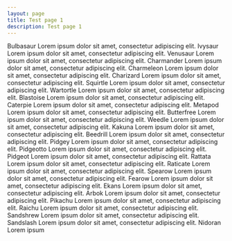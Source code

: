 ```yaml
---
layout: page
title: Test page 1
description: Test page 1
---
```


Bulbasaur Lorem ipsum dolor sit amet, consectetur adipiscing elit. Ivysaur Lorem ipsum dolor sit amet, consectetur adipiscing elit. Venusaur Lorem ipsum dolor sit amet, consectetur adipiscing elit. Charmander Lorem ipsum dolor sit amet, consectetur adipiscing elit. Charmeleon Lorem ipsum dolor sit amet, consectetur adipiscing elit. Charizard Lorem ipsum dolor sit amet, consectetur adipiscing elit. Squirtle Lorem ipsum dolor sit amet, consectetur adipiscing elit. Wartortle Lorem ipsum dolor sit amet, consectetur adipiscing elit. Blastoise Lorem ipsum dolor sit amet, consectetur adipiscing elit. Caterpie Lorem ipsum dolor sit amet, consectetur adipiscing elit. Metapod Lorem ipsum dolor sit amet, consectetur adipiscing elit. Butterfree Lorem ipsum dolor sit amet, consectetur adipiscing elit. Weedle Lorem ipsum dolor sit amet, consectetur adipiscing elit. Kakuna Lorem ipsum dolor sit amet, consectetur adipiscing elit. Beedrill Lorem ipsum dolor sit amet, consectetur adipiscing elit. Pidgey Lorem ipsum dolor sit amet, consectetur adipiscing elit. Pidgeotto Lorem ipsum dolor sit amet, consectetur adipiscing elit. Pidgeot Lorem ipsum dolor sit amet, consectetur adipiscing elit. Rattata Lorem ipsum dolor sit amet, consectetur adipiscing elit. Raticate Lorem ipsum dolor sit amet, consectetur adipiscing elit. Spearow Lorem ipsum dolor sit amet, consectetur adipiscing elit. Fearow Lorem ipsum dolor sit amet, consectetur adipiscing elit. Ekans Lorem ipsum dolor sit amet, consectetur adipiscing elit. Arbok Lorem ipsum dolor sit amet, consectetur adipiscing elit. Pikachu Lorem ipsum dolor sit amet, consectetur adipiscing elit. Raichu Lorem ipsum dolor sit amet, consectetur adipiscing elit. Sandshrew Lorem ipsum dolor sit amet, consectetur adipiscing elit. Sandslash Lorem ipsum dolor sit amet, consectetur adipiscing elit. Nidoran Lorem ipsum
